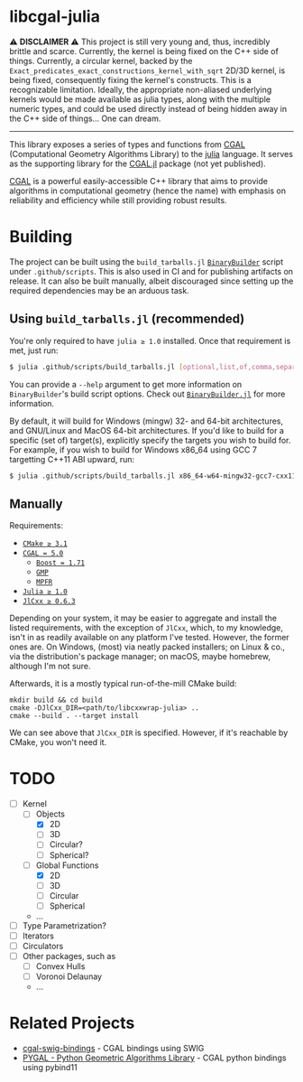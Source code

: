 # libcgal-julia

:warning: **DISCLAIMER** :warning: This project is still very young and, thus,
incredibly brittle and scarce. Currently, the kernel is being fixed on the C++
side of things. Currently, a circular kernel, backed by the
`Exact_predicates_exact_constructions_kernel_with_sqrt` 2D/3D kernel, is being
fixed, consequently fixing the kernel's constructs. This is a recognizable
limitation. Ideally, the appropriate non-aliased underlying kernels would be
made available as julia types, along with the multiple numeric types, and could
be used directly instead of being hidden away in the C++ side of things... One
can dream.

---

This library exposes a series of types and functions from [CGAL][1]
(Computational Geometry Algorithms Library) to the
[julia](https://julialang.org) language. It serves as the supporting library for
the [CGAL.jl](https://github.com/rgcv/CGAL.jl) package (not yet published).

[CGAL][1] is a powerful easily-accessible C++ library that aims to provide
algorithms in computational geometry (hence the name) with emphasis on
reliability and efficiency while still providing robust results.

# Building

The project can be built using the `build_tarballs.jl` [`BinaryBuilder`][2] script
under `.github/scripts`. This is also used in CI and for publishing artifacts on
release. It can also be built manually, albeit discouraged since setting up the
required dependencies may be an arduous task.

## Using `build_tarballs.jl` (recommended)

You're only required to have `julia ≥ 1.0` installed. Once that requirement is
met, just run:

```sh
$ julia .github/scripts/build_tarballs.jl [optional,list,of,comma,separated,triplets]
```

You can provide a `--help` argument to get more information on `BinaryBuilder`'s
build script options. Check out [`BinaryBuilder.jl`][2] for more information.

By default, it will build for Windows (mingw) 32- and 64-bit architectures,
and GNU/Linux and MacOS 64-bit architectures. If you'd like to build for a
specific (set of) target(s), explicitly specify the targets you wish to build
for. For example, if you wish to build for Windows x86_64 using GCC 7 targetting
C++11 ABI upward, run:

```sh
$ julia .github/scripts/build_tarballs.jl x86_64-w64-mingw32-gcc7-cxx11
```

## Manually

Requirements:

- [`CMake ≥ 3.1`](https://cmake.org/download/#latest)
- [`CGAL = 5.0`](https://github.com/CGAL/cgal/releases/tag/releases%2FCGAL-5.0)
  * [`Boost = 1.71`](https://www.boost.org/users/history/version_1_71_0.html)
  * [`GMP`](https://gmplib.org/#DOWNLOAD)
  * [`MPFR`](https://www.mpfr.org/mpfr-current/)
- [`Julia ≥ 1.0`](https://julialang.org/downloads/)
- [`JlCxx ≥ 0.6.3`](https://github.com/JuliaInterop/libcxxwrap-julia/releases/tag/v0.6.3)

Depending on your system, it may be easier to aggregate and install the listed
requirements, with the exception of `JlCxx`, which, to my knowledge, isn't in
as readily available on any platform I've tested. However, the former ones are.
On Windows, (most) via neatly packed installers; on Linux & co., via the
distribution's package manager; on macOS, maybe homebrew, although I'm not sure.

Afterwards, it is a mostly typical run-of-the-mill CMake build:

```
mkdir build && cd build
cmake -DJlCxx_DIR=<path/to/libcxxwrap-julia> ..
cmake --build . --target install
```

We can see above that `JlCxx_DIR` is specified. However, if it's reachable by
CMake, you won't need it.

# TODO

- [ ] Kernel
  - [ ] Objects
    - [x] 2D
    - [ ] 3D
    - [ ] Circular?
    - [ ] Spherical?
  - [ ] Global Functions
    - [x] 2D
    - [ ] 3D
    - [ ] Circular
    - [ ] Spherical
  - ...
- [ ] Type Parametrization?
- [ ] Iterators
- [ ] Circulators
- [ ] Other packages, such as
  - [ ] Convex Hulls
  - [ ] Voronoi Delaunay
  - ...

# Related Projects

- [cgal-swig-bindings](https://github.com/CGAL/cgal-swig-bindings) - CGAL
  bindings using SWIG
- [PYGAL - Python Geometric Algorithms Library](https://github.com/wolfv/pygal) -
CGAL python bindings using pybind11

[1]:  https://github.com/CGAL/cgal
[2]:  https://github.com/JuliaInterop/BinaryBuilder.jl
